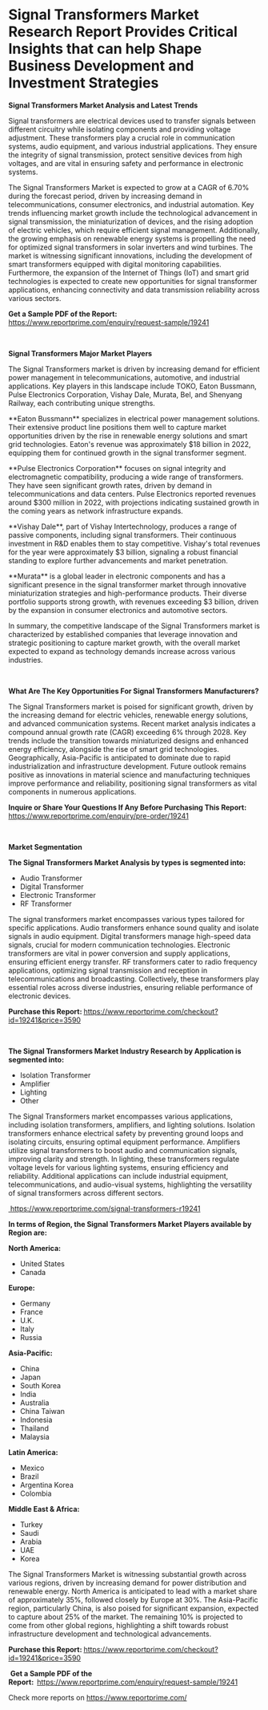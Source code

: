 <p><h1>Signal Transformers Market Research Report Provides Critical Insights that can help Shape Business Development and Investment Strategies</h1></p><p><strong>Signal Transformers Market Analysis and Latest Trends</strong></p>
<p><p>Signal transformers are electrical devices used to transfer signals between different circuitry while isolating components and providing voltage adjustment. These transformers play a crucial role in communication systems, audio equipment, and various industrial applications. They ensure the integrity of signal transmission, protect sensitive devices from high voltages, and are vital in ensuring safety and performance in electronic systems.</p><p>The Signal Transformers Market is expected to grow at a CAGR of 6.70% during the forecast period, driven by increasing demand in telecommunications, consumer electronics, and industrial automation. Key trends influencing market growth include the technological advancement in signal transmission, the miniaturization of devices, and the rising adoption of electric vehicles, which require efficient signal management. Additionally, the growing emphasis on renewable energy systems is propelling the need for optimized signal transformers in solar inverters and wind turbines. The market is witnessing significant innovations, including the development of smart transformers equipped with digital monitoring capabilities. Furthermore, the expansion of the Internet of Things (IoT) and smart grid technologies is expected to create new opportunities for signal transformer applications, enhancing connectivity and data transmission reliability across various sectors.</p></p>
<p><strong>Get a Sample PDF of the Report:&nbsp;</strong> <a href="https://www.reportprime.com/enquiry/request-sample/19241?utm_campaign=2452&utm_medium=2&utm_source=Github&utm_content=ia&utm_term=19032025&utm_id=signal-transformers">https://www.reportprime.com/enquiry/request-sample/19241</a></p>
<p>&nbsp;</p>
<p><strong>Signal Transformers Major Market Players</strong></p>
<p><p>The Signal Transformers market is driven by increasing demand for efficient power management in telecommunications, automotive, and industrial applications. Key players in this landscape include TOKO, Eaton Bussmann, Pulse Electronics Corporation, Vishay Dale, Murata, Bel, and Shenyang Railway, each contributing unique strengths.</p><p>**Eaton Bussmann** specializes in electrical power management solutions. Their extensive product line positions them well to capture market opportunities driven by the rise in renewable energy solutions and smart grid technologies. Eaton's revenue was approximately $18 billion in 2022, equipping them for continued growth in the signal transformer segment.</p><p>**Pulse Electronics Corporation** focuses on signal integrity and electromagnetic compatibility, producing a wide range of transformers. They have seen significant growth rates, driven by demand in telecommunications and data centers. Pulse Electronics reported revenues around $300 million in 2022, with projections indicating sustained growth in the coming years as network infrastructure expands.</p><p>**Vishay Dale**, part of Vishay Intertechnology, produces a range of passive components, including signal transformers. Their continuous investment in R&D enables them to stay competitive. Vishay's total revenues for the year were approximately $3 billion, signaling a robust financial standing to explore further advancements and market penetration.</p><p>**Murata** is a global leader in electronic components and has a significant presence in the signal transformer market through innovative miniaturization strategies and high-performance products. Their diverse portfolio supports strong growth, with revenues exceeding $3 billion, driven by the expansion in consumer electronics and automotive sectors.</p><p>In summary, the competitive landscape of the Signal Transformers market is characterized by established companies that leverage innovation and strategic positioning to capture market growth, with the overall market expected to expand as technology demands increase across various industries.</p></p>
<p>&nbsp;</p>
<p><strong>What Are The Key Opportunities For Signal Transformers Manufacturers?</strong></p>
<p><p>The Signal Transformers market is poised for significant growth, driven by the increasing demand for electric vehicles, renewable energy solutions, and advanced communication systems. Recent market analysis indicates a compound annual growth rate (CAGR) exceeding 6% through 2028. Key trends include the transition towards miniaturized designs and enhanced energy efficiency, alongside the rise of smart grid technologies. Geographically, Asia-Pacific is anticipated to dominate due to rapid industrialization and infrastructure development. Future outlook remains positive as innovations in material science and manufacturing techniques improve performance and reliability, positioning signal transformers as vital components in numerous applications.</p></p>
<p><strong>Inquire or Share Your Questions If Any Before Purchasing This Report:</strong> <a href="https://www.reportprime.com/enquiry/pre-order/19241?utm_campaign=2452&utm_medium=2&utm_source=Github&utm_content=ia&utm_term=19032025&utm_id=signal-transformers">https://www.reportprime.com/enquiry/pre-order/19241</a></p>
<p>&nbsp;</p>
<p><strong>Market Segmentation</strong></p>
<p><strong>The Signal Transformers Market Analysis by types is segmented into:</strong></p>
<p><ul><li>Audio Transformer</li><li>Digital Transformer</li><li>Electronic Transformer</li><li>RF Transformer</li></ul></p>
<p><p>The signal transformers market encompasses various types tailored for specific applications. Audio transformers enhance sound quality and isolate signals in audio equipment. Digital transformers manage high-speed data signals, crucial for modern communication technologies. Electronic transformers are vital in power conversion and supply applications, ensuring efficient energy transfer. RF transformers cater to radio frequency applications, optimizing signal transmission and reception in telecommunications and broadcasting. Collectively, these transformers play essential roles across diverse industries, ensuring reliable performance of electronic devices.</p></p>
<p><strong>Purchase this Report:&nbsp;</strong><a href="https://www.reportprime.com/checkout?id=19241&price=3590&utm_campaign=2452&utm_medium=2&utm_source=Github&utm_content=ia&utm_term=19032025&utm_id=signal-transformers">https://www.reportprime.com/checkout?id=19241&price=3590</a></p>
<p>&nbsp;</p>
<p><strong>The Signal Transformers Market Industry Research by Application is segmented into:</strong></p>
<p><ul><li>Isolation Transformer</li><li>Amplifier</li><li>Lighting</li><li>Other</li></ul></p>
<p><p>The Signal Transformers market encompasses various applications, including isolation transformers, amplifiers, and lighting solutions. Isolation transformers enhance electrical safety by preventing ground loops and isolating circuits, ensuring optimal equipment performance. Amplifiers utilize signal transformers to boost audio and communication signals, improving clarity and strength. In lighting, these transformers regulate voltage levels for various lighting systems, ensuring efficiency and reliability. Additional applications can include industrial equipment, telecommunications, and audio-visual systems, highlighting the versatility of signal transformers across different sectors.</p></p>
<p><a href="https://www.reportprime.com/signal-transformers-r19241?utm_campaign=2452&utm_medium=2&utm_source=Github&utm_content=ia&utm_term=19032025&utm_id=signal-transformers">&nbsp;https://www.reportprime.com/signal-transformers-r19241</a></p>
<p><strong>In terms of Region, the Signal Transformers Market Players available by Region are:</strong></p>
<p>
    <p> <strong> North America: </strong>
        <ul>
            <li>United States</li>
            <li>Canada</li>
        </ul>
        </p> 
    <p> <strong> Europe: </strong>
        <ul>
            <li>Germany</li>
            <li>France</li>
            <li>U.K.</li>
            <li>Italy</li>
            <li>Russia</li>
        </ul>
        </p> 
    <p> <strong> Asia-Pacific: </strong>
        <ul>
            <li>China</li>
            <li>Japan</li>
            <li>South Korea</li>
            <li>India</li>
            <li>Australia</li>
            <li>China Taiwan</li>
            <li>Indonesia</li>
            <li>Thailand</li>
            <li>Malaysia</li>
        </ul>
        </p> 
    <p> <strong> Latin America: </strong>
        <ul>
            <li>Mexico</li>
            <li>Brazil</li>
            <li>Argentina Korea</li>
            <li>Colombia</li>
        </ul>
        </p> 
    <p> <strong> Middle East & Africa: </strong>
        <ul>
            <li>Turkey</li>
            <li>Saudi</li>
            <li>Arabia</li>
            <li>UAE</li>
            <li>Korea</li>
        </ul>
    </p>
    </p>
<p><p>The Signal Transformers Market is witnessing substantial growth across various regions, driven by increasing demand for power distribution and renewable energy. North America is anticipated to lead with a market share of approximately 35%, followed closely by Europe at 30%. The Asia-Pacific region, particularly China, is also poised for significant expansion, expected to capture about 25% of the market. The remaining 10% is projected to come from other global regions, highlighting a shift towards robust infrastructure development and technological advancements.</p></p>
<p><strong>Purchase this Report: </strong><a href="https://www.reportprime.com/checkout?id=19241&price=3590&utm_campaign=2452&utm_medium=2&utm_source=Github&utm_content=ia&utm_term=19032025&utm_id=signal-transformers">https://www.reportprime.com/checkout?id=19241&price=3590</a></p>
<p>&nbsp;<strong>Get a Sample PDF of the Report:&nbsp;&nbsp;</strong><a href="https://www.reportprime.com/enquiry/request-sample/19241?utm_campaign=2452&utm_medium=2&utm_source=Github&utm_content=ia&utm_term=19032025&utm_id=signal-transformers">https://www.reportprime.com/enquiry/request-sample/19241</a></p>
<p><strong></strong></p>
<p>Check more reports on <a href="https://www.reportprime.com/?utm_campaign=2452&utm_medium=2&utm_source=Github&utm_content=ia&utm_term=19032025&utm_id=signal-transformers">https://www.reportprime.com/</a></p>